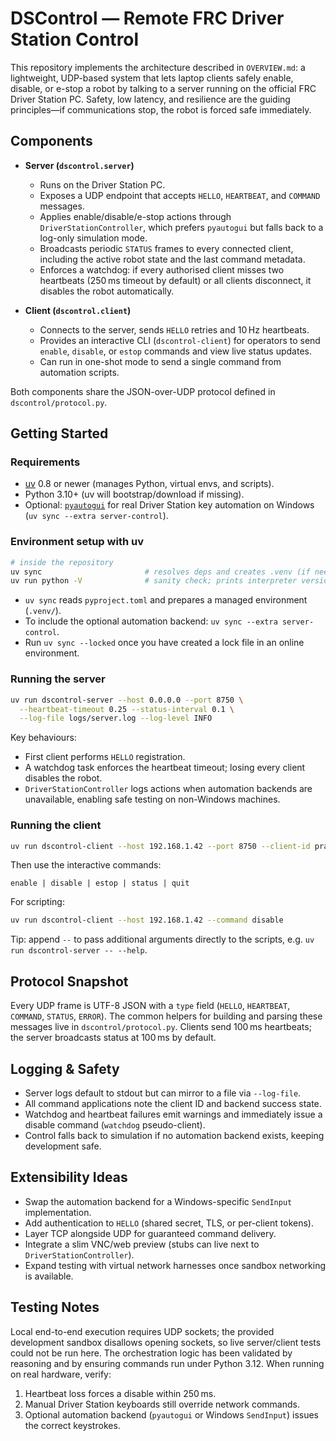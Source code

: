 # DSControl — Remote FRC Driver Station Control

This repository implements the architecture described in `OVERVIEW.md`: a lightweight, UDP-based system that lets laptop clients safely enable, disable, or e-stop a robot by talking to a server running on the official FRC Driver Station PC. Safety, low latency, and resilience are the guiding principles—if communications stop, the robot is forced safe immediately.

## Components

- **Server (`dscontrol.server`)**
  - Runs on the Driver Station PC.
  - Exposes a UDP endpoint that accepts `HELLO`, `HEARTBEAT`, and `COMMAND` messages.
  - Applies enable/disable/e-stop actions through `DriverStationController`, which prefers `pyautogui` but falls back to a log-only simulation mode.
  - Broadcasts periodic `STATUS` frames to every connected client, including the active robot state and the last command metadata.
  - Enforces a watchdog: if every authorised client misses two heartbeats (250 ms timeout by default) or all clients disconnect, it disables the robot automatically.

- **Client (`dscontrol.client`)**
  - Connects to the server, sends `HELLO` retries and 10 Hz heartbeats.
  - Provides an interactive CLI (`dscontrol-client`) for operators to send `enable`, `disable`, or `estop` commands and view live status updates.
  - Can run in one-shot mode to send a single command from automation scripts.

Both components share the JSON-over-UDP protocol defined in `dscontrol/protocol.py`.

## Getting Started

### Requirements

- [uv](https://docs.astral.sh/uv/) 0.8 or newer (manages Python, virtual envs, and scripts).
- Python 3.10+ (uv will bootstrap/download if missing).
- Optional: [`pyautogui`](https://pyautogui.readthedocs.io/) for real Driver Station key automation on Windows (`uv sync --extra server-control`).

### Environment setup with uv

```bash
# inside the repository
uv sync                       # resolves deps and creates .venv (if needed)
uv run python -V              # sanity check; prints interpreter version
```

- `uv sync` reads `pyproject.toml` and prepares a managed environment (`.venv/`).
- To include the optional automation backend: `uv sync --extra server-control`.
- Run `uv sync --locked` once you have created a lock file in an online environment.

### Running the server

```bash
uv run dscontrol-server --host 0.0.0.0 --port 8750 \
  --heartbeat-timeout 0.25 --status-interval 0.1 \
  --log-file logs/server.log --log-level INFO
```

Key behaviours:

- First client performs `HELLO` registration.
- A watchdog task enforces the heartbeat timeout; losing every client disables the robot.
- `DriverStationController` logs actions when automation backends are unavailable, enabling safe testing on non-Windows machines.

### Running the client

```bash
uv run dscontrol-client --host 192.168.1.42 --port 8750 --client-id practice-laptop
```

Then use the interactive commands:

```
enable | disable | estop | status | quit
```

For scripting:

```bash
uv run dscontrol-client --host 192.168.1.42 --command disable
```

Tip: append `--` to pass additional arguments directly to the scripts, e.g. `uv run dscontrol-server -- --help`.

## Protocol Snapshot

Every UDP frame is UTF-8 JSON with a `type` field (`HELLO`, `HEARTBEAT`, `COMMAND`, `STATUS`, `ERROR`). The common helpers for building and parsing these messages live in `dscontrol/protocol.py`. Clients send 100 ms heartbeats; the server broadcasts status at 100 ms by default.

## Logging & Safety

- Server logs default to stdout but can mirror to a file via `--log-file`.
- All command applications note the client ID and backend success state.
- Watchdog and heartbeat failures emit warnings and immediately issue a disable command (`watchdog` pseudo-client).
- Control falls back to simulation if no automation backend exists, keeping development safe.

## Extensibility Ideas

- Swap the automation backend for a Windows-specific `SendInput` implementation.
- Add authentication to `HELLO` (shared secret, TLS, or per-client tokens).
- Layer TCP alongside UDP for guaranteed command delivery.
- Integrate a slim VNC/web preview (stubs can live next to `DriverStationController`).
- Expand testing with virtual network harnesses once sandbox networking is available.

## Testing Notes

Local end-to-end execution requires UDP sockets; the provided development sandbox disallows opening sockets, so live server/client tests could not be run here. The orchestration logic has been validated by reasoning and by ensuring commands run under Python 3.12. When running on real hardware, verify:

1. Heartbeat loss forces a disable within 250 ms.
2. Manual Driver Station keyboards still override network commands.
3. Optional automation backend (`pyautogui` or Windows `SendInput`) issues the correct keystrokes.
